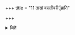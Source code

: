 +++
title = "11 तासां वसतीवरीर्गृह्णाति"

+++

<details><summary>थिते</summary>

तासां वसतीवरीर्गृह्णाति ११
</details>
